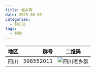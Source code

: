 ```yaml
---
title: 老乡群
date: 2025-08-05
categories:
  - 群汇总
tags:
  - 群聊
---
```

| 地区  |      群号 |                      二维码                      |
| :---: | --------: | :----------------------------------------------: |
| 四川  | 398552011 | ![四川老乡群](/public/img/04/2025四川老乡群.jpg) |